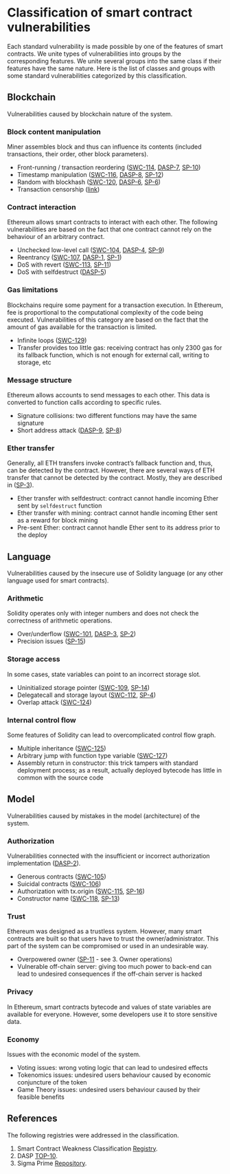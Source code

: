 # Classification of smart contract vulnerabilities
Each standard vulnerability is made possible by one of the features of smart contracts. We unite types of vulnerabilities into groups by the corresponding features. We unite several groups into the same class if their features have the same nature.
Here is the list of classes and groups with some standard vulnerabilities categorized by this classification.

## Blockchain
Vulnerabilities caused by blockchain nature of the system.

### Block content manipulation
Miner assembles block and thus can influence its contents (included transactions, their order, other block parameters).
- Front-running / transaction reordering ([SWC-114](https://smartcontractsecurity.github.io/SWC-registry/docs/SWC-114), [DASP-7](https://dasp.co/#item-7), [SP-10](https://github.com/sigp/solidity-security-blog#SP-10))
- Timestamp manipulation ([SWC-116](https://smartcontractsecurity.github.io/SWC-registry/docs/SWC-116), [DASP-8](https://dasp.co/#item-8), [SP-12](https://github.com/sigp/solidity-security-blog#SP-12))
- Random with blockhash ([SWC-120](https://smartcontractsecurity.github.io/SWC-registry/docs/SWC-120), [DASP-6](https://dasp.co/#item-6), [SP-6](https://github.com/sigp/solidity-security-blog#SP-6))
- Transaction censorship ([link](https://blog.ethereum.org/2015/06/06/the-problem-of-censorship/))

### Contract interaction
Ethereum allows smart contracts to interact with each other. The following vulnerabilities are based on the fact that one contract cannot rely on the behaviour of an arbitrary contract.
- Unchecked low-level call ([SWC-104](https://smartcontractsecurity.github.io/SWC-registry/docs/SWC-104), [DASP-4](https://dasp.co/#item-4), [SP-9](https://github.com/sigp/solidity-security-blog#SP-9))
- Reentrancy ([SWC-107](https://smartcontractsecurity.github.io/SWC-registry/docs/SWC-107), [DASP-1](https://dasp.co/#item-1), [SP-1](https://github.com/sigp/solidity-security-blog#SP-1))
- DoS with revert ([SWC-113](https://smartcontractsecurity.github.io/SWC-registry/docs/SWC-113), [SP-11](https://github.com/sigp/solidity-security-blog#SP-11))
- DoS with selfdestruct ([DASP-5](https://dasp.co/#item-5))

### Gas limitations
Blockchains require some payment for a transaction execution. In Ethereum, fee is proportional to the computational complexity of the code being executed. Vulnerabilities of this category are based on the fact that the amount of gas available for the transaction is limited.
- Infinite loops ([SWC-129](https://smartcontractsecurity.github.io/SWC-registry/docs/SWC-129))
- Transfer provides too little gas: receiving contract has only 2300 gas for its fallback function, which is not enough for external call, writing to storage, etc

### Message structure
Ethereum allows accounts to send messages to each other. This data is converted to function calls according to specific rules.
- Signature collisions: two different functions may have the same signature
- Short address attack ([DASP-9](https://dasp.co/#item-9), [SP-8](https://github.com/sigp/solidity-security-blog#SP-8))

### Ether transfer
Generally, all ETH transfers invoke contract’s fallback function and, thus, can be detected by the contract. However, there are several ways of ETH transfer that cannot be detected by the contract. Mostly, they are described in ([SP-3](https://github.com/sigp/solidity-security-blog#SP-3)).
- Ether transfer with selfdestruct: contract cannot handle incoming Ether sent by `selfdestruct` function
- Ether transfer with mining: contract cannot handle incoming Ether sent as a reward for block mining
- Pre-sent Ether: contract cannot handle Ether sent to its address prior to the deploy

## Language
Vulnerabilities caused by the insecure use of Solidity language (or any other language used for smart contracts).

### Arithmetic
Solidity operates only with integer numbers and does not check the correctness of arithmetic operations.
- Over/underflow ([SWC-101](https://smartcontractsecurity.github.io/SWC-registry/docs/SWC-101), [DASP-3](https://dasp.co/#item-3), [SP-2](https://github.com/sigp/solidity-security-blog#SP-2))
- Precision issues ([SP-15](https://github.com/sigp/solidity-security-blog#SP-15))

### Storage access
In some cases, state variables can point to an incorrect storage slot.
- Uninitialized storage pointer ([SWC-109](https://smartcontractsecurity.github.io/SWC-registry/docs/SWC-109), [SP-14](https://github.com/sigp/solidity-security-blog#SP-14))
- Delegatecall and storage layout ([SWC-112](https://smartcontractsecurity.github.io/SWC-registry/docs/SWC-112), [SP-4](https://github.com/sigp/solidity-security-blog#SP-4))
- Overlap attack ([SWC-124](https://smartcontractsecurity.github.io/SWC-registry/docs/SWC-124))

### Internal control flow
Some features of Solidity can lead to overcomplicated control flow graph.
- Multiple inheritance ([SWC-125](https://smartcontractsecurity.github.io/SWC-registry/docs/SWC-125))
- Arbitrary jump with function type variable ([SWC-127](https://smartcontractsecurity.github.io/SWC-registry/docs/SWC-127))
- Assembly return in constructor: this trick tampers with standard deployment process; as a result, actually deployed bytecode has little in common with the source code

## Model
Vulnerabilities caused by mistakes in the model (architecture) of the system.

### Authorization
Vulnerabilities connected with the insufficient or incorrect authorization implementation ([DASP-2](https://dasp.co/#item-2)).
- Generous contracts ([SWC-105](https://smartcontractsecurity.github.io/SWC-registry/docs/SWC-105))
- Suicidal contracts ([SWC-106](https://smartcontractsecurity.github.io/SWC-registry/docs/SWC-106))
- Authorization with tx.origin ([SWC-115](https://smartcontractsecurity.github.io/SWC-registry/docs/SWC-115), [SP-16](https://github.com/sigp/solidity-security-blog#SP-16))
- Constructor name ([SWC-118](https://smartcontractsecurity.github.io/SWC-registry/docs/SWC-118), [SP-13](https://github.com/sigp/solidity-security-blog#SP-13))

### Trust
Ethereum was designed as a trustless system. However, many smart contracts are built so that users have to trust the owner/administrator. This part of the system can be compromised or used in an undesirable way.
- Overpowered owner ([SP-11](https://github.com/sigp/solidity-security-blog#SP-11) - see 3. Owner operations)
- Vulnerable off-chain server: giving too much power to back-end can lead to undesired consequences if the off-chain server is hacked

### Privacy
In Ethereum, smart contracts bytecode and values of state variables are available for everyone. However, some developers use it to store sensitive data.

### Economy
Issues with the economic model of the system.
- Voting issues: wrong voting logic that can lead to undesired effects
- Tokenomics issues: undesired users behaviour caused by economic conjuncture of the token
- Game Theory issues: undesired users behaviour caused by their feasible benefits

## References

The following registries were addressed in the classification.

1. Smart Contract Weakness Classification [Registry](https://smartcontractsecurity.github.io/SWC-registry/).
2. DASP [TOP-10](https://dasp.co/index.html).
3. Sigma Prime [Repository](https://github.com/sigp/solidity-security-blog).